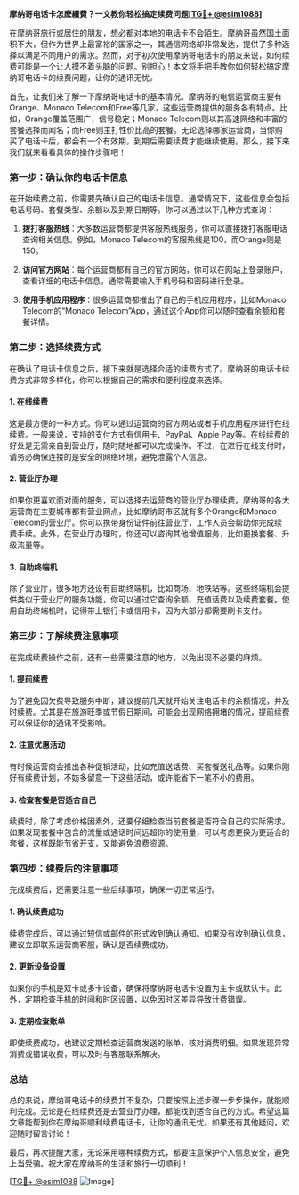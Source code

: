 **摩纳哥电话卡怎麽續費？一文教你轻松搞定续费问题[[TG💪+ @esim1088](https://t.me/s/esim1088)]**

在摩纳哥旅行或居住的朋友，想必都对本地的电话卡不会陌生。摩纳哥虽然国土面积不大，但作为世界上最富裕的国家之一，其通信网络却非常发达，提供了多种选择以满足不同用户的需求。然而，对于初次使用摩纳哥电话卡的朋友来说，如何续费可能是一个让人摸不着头脑的问题。别担心！本文将手把手教你如何轻松搞定摩纳哥电话卡的续费问题，让你的通讯无忧。

首先，让我们来了解一下摩纳哥电话卡的基本情况。摩纳哥的电信运营商主要有Orange、Monaco Telecom和Free等几家，这些运营商提供的服务各有特点。比如，Orange覆盖范围广，信号稳定；Monaco Telecom则以其高速网络和丰富的套餐选择而闻名；而Free则主打性价比高的套餐。无论选择哪家运营商，当你购买了电话卡后，都会有一个有效期，到期后需要续费才能继续使用。那么，接下来我们就来看看具体的操作步骤吧！

### **第一步：确认你的电话卡信息**
在开始续费之前，你需要先确认自己的电话卡信息。通常情况下，这些信息会包括电话号码、套餐类型、余额以及到期日期等。你可以通过以下几种方式查询：

1. **拨打客服热线**：大多数运营商都提供客服热线服务，你可以直接拨打客服电话查询相关信息。例如，Monaco Telecom的客服热线是100，而Orange则是150。
   
2. **访问官方网站**：每个运营商都有自己的官方网站，你可以在网站上登录账户，查看详细的电话卡信息。通常需要输入手机号码和密码进行登录。

3. **使用手机应用程序**：很多运营商都推出了自己的手机应用程序，比如Monaco Telecom的“Monaco Telecom”App，通过这个App你可以随时查看余额和套餐详情。

### **第二步：选择续费方式**
在确认了电话卡信息之后，接下来就是选择合适的续费方式了。摩纳哥的电话卡续费方式非常多样化，你可以根据自己的需求和便利程度来选择。

#### **1. 在线续费**
这是最方便的一种方式。你可以通过运营商的官方网站或者手机应用程序进行在线续费。一般来说，支持的支付方式有信用卡、PayPal、Apple Pay等。在线续费的好处是无需亲自到营业厅，随时随地都可以完成操作。不过，在进行在线支付时，请务必确保连接的是安全的网络环境，避免泄露个人信息。

#### **2. 营业厅办理**
如果你更喜欢面对面的服务，可以选择去运营商的营业厅办理续费。摩纳哥的各大运营商在主要城市都有营业网点，比如摩纳哥市区就有多个Orange和Monaco Telecom的营业厅。你可以携带身份证件前往营业厅，工作人员会帮助你完成续费手续。此外，在营业厅办理时，你还可以咨询其他增值服务，比如更换套餐、升级流量等。

#### **3. 自助终端机**
除了营业厅，很多地方还设有自助终端机，比如商场、地铁站等。这些终端机会提供类似于营业厅的服务功能，你可以通过它查询余额、充值话费以及续费套餐。使用自助终端机时，记得带上银行卡或信用卡，因为大部分都需要刷卡支付。

### **第三步：了解续费注意事项**
在完成续费操作之前，还有一些需要注意的地方，以免出现不必要的麻烦。

#### **1. 提前续费**
为了避免因欠费导致服务中断，建议提前几天就开始关注电话卡的余额情况，并及时续费。尤其是在旅游旺季或节假日期间，可能会出现网络拥堵的情况，提前续费可以保证你的通讯不受影响。

#### **2. 注意优惠活动**
有时候运营商会推出各种促销活动，比如充值送话费、买套餐送礼品等。如果你刚好有续费计划，不妨多留意一下这些活动，或许能省下一笔不小的费用。

#### **3. 检查套餐是否适合自己**
续费时，除了考虑价格因素外，还要仔细检查当前套餐是否符合自己的实际需求。如果发现套餐中包含的流量或通话时间远超你的使用量，可以考虑更换为更适合的套餐，这样既能节省开支，又能避免浪费资源。

### **第四步：续费后的注意事项**
完成续费后，还需要注意一些后续事项，确保一切正常运行。

#### **1. 确认续费成功**
续费完成后，可以通过短信或邮件的形式收到确认通知。如果没有收到确认信息，建议立即联系运营商客服，确认是否续费成功。

#### **2. 更新设备设置**
如果你的手机是双卡或多卡设备，确保将摩纳哥电话卡设置为主卡或默认卡。此外，定期检查手机的时间和时区设置，以免因时区差异导致计费错误。

#### **3. 定期检查账单**
即使续费成功，也建议定期检查运营商发送的账单，核对消费明细。如果发现异常消费或错误收费，可以及时与客服联系解决。

### **总结**
总的来说，摩纳哥电话卡的续费并不复杂，只要按照上述步骤一步步操作，就能顺利完成。无论是在线续费还是去营业厅办理，都能找到适合自己的方式。希望这篇文章能帮到你在摩纳哥顺利续费电话卡，让你的通讯无忧。如果还有其他疑问，欢迎随时留言讨论！

最后，再次提醒大家，无论采用哪种续费方式，都要注意保护个人信息安全，避免上当受骗。祝大家在摩纳哥的生活和旅行一切顺利！

[[TG💪+ @esim1088](https://t.me/s/esim1088) ![Image](https://i.postimg.cc/4NQfJmqS/Snipaste-2025-05-13-00-14-12.png)]
